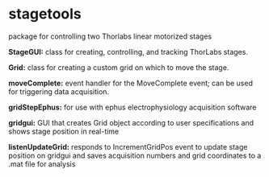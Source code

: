 stagetools
=============
package for controlling two Thorlabs linear motorized stages 

**StageGUI:** class for creating, controlling, and tracking ThorLabs stages. 

**Grid:** class for creating a custom grid on which to move the stage. 

**moveComplete:** event handler for the MoveComplete event; can be used for triggering data acquisition. 

**gridStepEphus:** for use with ephus electrophysiology acquisition software

**gridgui:** GUI that creates Grid object according to user specifications and shows stage position in real-time

**listenUpdateGrid:** responds to IncrementGridPos event to update stage position on gridgui and saves acquisition numbers 
and grid coordinates to a .mat file for analysis 